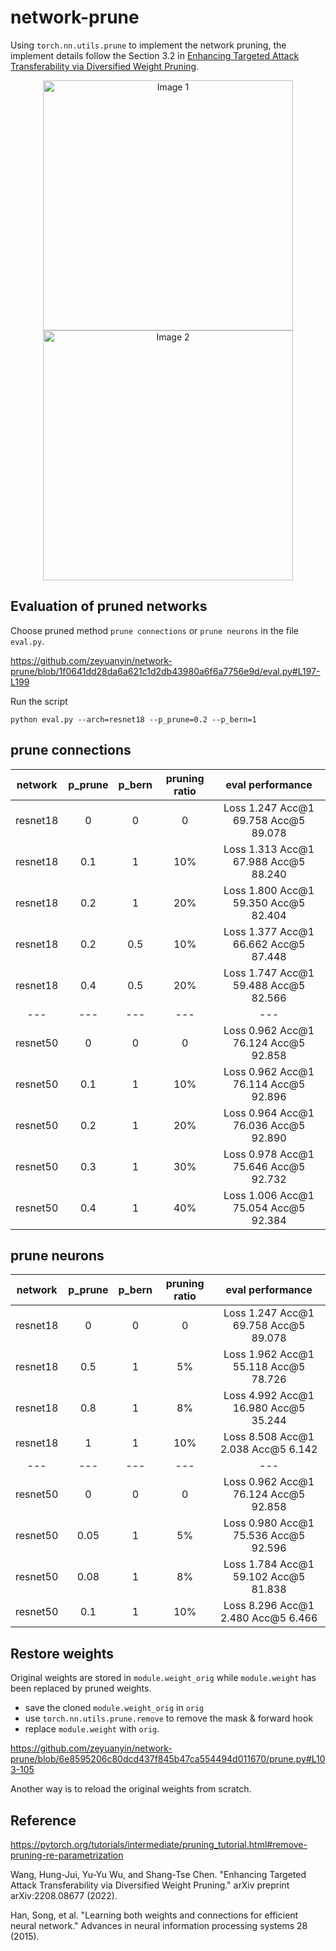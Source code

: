 # network-prune

Using `torch.nn.utils.prune` to implement the network pruning, the implement details follow the Section 3.2 in [Enhancing Targeted Attack Transferability via Diversified Weight Pruning](https://arxiv.org/abs/2208.08677).

<p align="center">
  <img src="https://github.com/zeyuanyin/network-prune/blob/main/img/algorithm_1.png" width="400" alt="Image 1" />
  <img src="https://github.com/zeyuanyin/network-prune/blob/main/img/algorithm_2.png" width="400" alt="Image 2" />
</p>

## Evaluation of pruned networks

Choose pruned method `prune connections` or `prune neurons` in the file `eval.py`.

https://github.com/zeyuanyin/network-prune/blob/1f0641dd28da6a621c1d2db43980a6f6a7756e9d/eval.py#L197-L199

Run the script
```
python eval.py --arch=resnet18 --p_prune=0.2 --p_bern=1
```

## prune connections
| network | p_prune | p_bern | pruning ratio | eval performance|
|:-------:|:-------:|:---------------:|:---------------:|:------------:|
| resnet18 | 0 | 0 | 0 | Loss 1.247      Acc@1 69.758    Acc@5 89.078 |
| resnet18 | 0.1 | 1 | 10% | Loss 1.313      Acc@1 67.988    Acc@5 88.240 |
| resnet18 | 0.2 | 1 | 20% | Loss 1.800      Acc@1 59.350    Acc@5 82.404 |
| resnet18 | 0.2 | 0.5 | 10% | Loss 1.377      Acc@1 66.662    Acc@5 87.448 |
| resnet18 | 0.4 | 0.5 | 20% | Loss 1.747      Acc@1 59.488    Acc@5 82.566 |
| --- | --- | --- | --- | --- |
| resnet50 | 0 | 0 | 0 | Loss 0.962      Acc@1 76.124    Acc@5 92.858 |
| resnet50 | 0.1 | 1 | 10% | Loss 0.962      Acc@1 76.114    Acc@5 92.896 |
| resnet50 | 0.2 | 1 | 20% | Loss 0.964      Acc@1 76.036    Acc@5 92.890 |
| resnet50 | 0.3 | 1 | 30% | Loss 0.978      Acc@1 75.646    Acc@5 92.732 |
| resnet50 | 0.4 | 1 | 40% | Loss 1.006      Acc@1 75.054    Acc@5 92.384 |

## prune neurons
| network | p_prune | p_bern | pruning ratio | eval performance|
|:-------:|:-------:|:---------------:|:---------------:|:------------:|
| resnet18 | 0 | 0 | 0 | Loss 1.247      Acc@1 69.758    Acc@5 89.078 |
| resnet18 | 0.5 | 1 | 5% | Loss 1.962      Acc@1 55.118    Acc@5 78.726 |
| resnet18 | 0.8 | 1 | 8% | Loss 4.992      Acc@1 16.980    Acc@5 35.244 |
| resnet18 | 1 | 1 | 10% | Loss 8.508      Acc@1 2.038     Acc@5 6.142 |
| --- | --- | --- | --- | --- |
| resnet50 | 0 | 0 | 0 | Loss 0.962      Acc@1 76.124    Acc@5 92.858 |
| resnet50 | 0.05 | 1 | 5% | Loss 0.980      Acc@1 75.536    Acc@5 92.596 |
| resnet50 | 0.08 | 1 | 8% | Loss 1.784      Acc@1 59.102    Acc@5 81.838 |
| resnet50 | 0.1 | 1 | 10% | Loss 8.296      Acc@1 2.480     Acc@5 6.466 |

## Restore weights

Original weights are stored in `module.weight_orig` while `module.weight` has been replaced by pruned weights.

- save the cloned `module.weight_orig` in `orig`
- use `torch.nn.utils.prune.remove` to remove the mask & forward hook
- replace `module.weight` with `orig`.

https://github.com/zeyuanyin/network-prune/blob/6e8595206c80dcd437f845b47ca554494d011670/prune.py#L103-105


Another way is to reload the original weights from scratch.

## Reference

https://pytorch.org/tutorials/intermediate/pruning_tutorial.html#remove-pruning-re-parametrization

Wang, Hung-Jui, Yu-Yu Wu, and Shang-Tse Chen. "Enhancing Targeted Attack Transferability via Diversified Weight Pruning." arXiv preprint arXiv:2208.08677 (2022).

Han, Song, et al. "Learning both weights and connections for efficient neural network." Advances in neural information processing systems 28 (2015).
